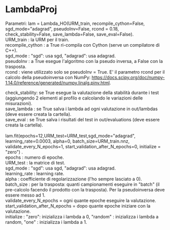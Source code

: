 # LambdaProj

Parametri:
lam = Lambda_HO(URM_train, recompile_cython=False, sgd_mode="adagrad", pseudoInv=False, rcond = 0.18, check_stability=False, save_lambda=False, save_eval=False).  <br />
URM_train : la URM per il train.  <br />
recompile_cython : a True ri-compila con Cython (serve un compilatore di C++).  <br /> 
sgd_mode : "sgd": usa sgd, "adagrad": usa adagrad.  <br />
pseudoInv : a True esegue l'algoritmo con la pseudo inversa, a False con la trasposta.  <br />
rcond : viene utilizzato solo se pseudoInv = True. E' il parametro rcond per il calcolo della pseudoinversa con NumPy: https://docs.scipy.org/doc/numpy-1.14.0/reference/generated/numpy.linalg.pinv.html.  <br />

check_stability: se True esegue la valutazione della stabilità durante i test (aggiungendo 2 elementi al profilo e calcolando le variazioni delle misurazioni).  <br />
save_lambda : se True salva i lambda ad ogni valutazione in out/lambdas (deve essere creata la cartella).  <br />
save_eval : se True salva i risultati del test in out/evaluations (deve essere creata la cartella).  <br />
 <br />
lam.fit(epochs=12,URM_test=URM_test,sgd_mode="adagrad", learning_rate=0.0003, alpha=0, batch_size=URM_train.nnz, validate_every_N_epochs=1, start_validation_after_N_epochs=0, initialize = "zero") . 
 <br />
epochs : numero di epoche.  <br />
URM_test : la matrice di test.  <br />
sgd_mode : "sgd": usa sgd, "adagrad": usa adagrad.  <br />
learning_rate : learning rate.  <br />
alpha : coefficiente di regolarizzazione (l'ho sempre lasciato a 0).  <br />
batch_size : per la trasposta: quanti campionamenti eseguire in "batch" (il pre-calcolo facendo il prodotto con la trasposta).  Per la pseudoinversa deve essere messo ad 1.  <br />
validate_every_N_epochs = ogni quante epoche eseguire la valutazione.  <br />
start_validation_after_N_epochs = dopo quante epoche iniziare con la valutazione.  <br />
initialize : "zero": inizializza i lambda a 0, "random" : inizializza i lambda a random, "one" : inizializza i lambda a 1.  <br />
